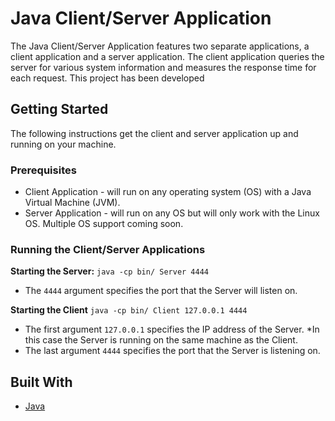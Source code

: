 # Java Client/Server Application
The Java Client/Server Application features two separate applications, a client application and a server application. The client application queries the server for various system information and measures the response time for each request. This project has been developed 

## Getting Started
The following instructions get the client and server application up and running on your machine.

### Prerequisites
* Client Application - will run on any operating system (OS) with a Java Virtual Machine (JVM).
* Server Application - will run on any OS but will only work with the Linux OS. Multiple OS support coming soon.

### Running the Client/Server Applications

**Starting the Server:**
```java -cp bin/ Server 4444```
- The `4444` argument specifies the port that the Server will listen on.

**Starting the Client**
```java -cp bin/ Client 127.0.0.1 4444```
- The first argument `127.0.0.1` specifies the IP address of the Server. *In this case the Server is running on the same machine as the Client.
- The last argument `4444` specifies the port that the Server is listening on.

## Built With
* [Java](https://www.oracle.com/java/)
